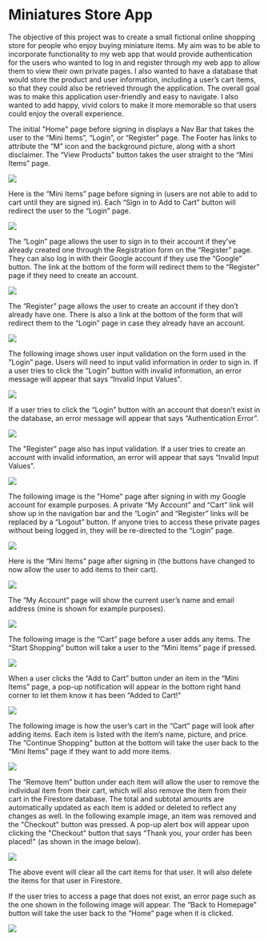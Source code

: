 # Miniatures Store App  

The objective of this project was to create a small fictional online shopping store for people who enjoy buying miniature items. My aim was to be able to incorporate functionality to my web app that would provide authentication for the users who wanted to log in and register through my web app to allow them to view their own private pages. I also wanted to have a database that would store the product and user information, including a user’s cart items, so that they could also be retrieved through the application. The overall goal was to make this application user-friendly and easy to navigate. I also wanted to add happy, vivid colors to make it more memorable so that users could enjoy the overall experience.

The initial "Home" page before signing in displays a Nav Bar that takes the user to the “Mini Items”, “Login”, or “Register” page. The Footer has links to attribute the “M” icon and the background picture, along with a short disclaimer. The “View Products” button takes the user straight to the “Mini Items” page.

![](/readme-images/Screen%20Shot%202021-05-09%20at%207.10.12%20PM.png)

Here is the “Mini Items” page before signing in (users are not able to add to cart until they are signed in). Each “Sign in to Add to Cart” button will redirect the user to the “Login” page.

![](/readme-images/Screen%20Shot%202021-05-09%20at%207.10.22%20PM.png)

The “Login” page allows the user to sign in to their account if they’ve already created one through the Registration form on the “Register” page. They can also log in with their Google account if they use the “Google” button. The link at the bottom of the form will redirect them to the “Register” page if they need to create an account.

![](/readme-images/Screen%20Shot%202021-05-09%20at%207.10.34%20PM.png)

The “Register” page allows the user to create an account if they don’t already have one. There is also a link at the bottom of the form that will redirect them to the “Login” page in case they already have an account.

![](/readme-images/Screen%20Shot%202021-05-09%20at%207.10.43%20PM.png)

The following image shows user input validation on the form used in the "Login” page. Users will need to input valid information in order to sign in. If a user tries to click the “Login” button with invalid information, an error message will appear that says “Invalid Input Values".

![](/readme-images/Screen%20Shot%202021-05-09%20at%207.11.25%20PM.png)

If a user tries to click the “Login” button with an account that doesn’t exist in the database, an error message will appear that says “Authentication Error”.

![](/readme-images/Screen%20Shot%202021-05-09%20at%207.11.47%20PM.png)

The "Register" page also has input validation. If a user tries to create an account with invalid information, an error will appear that says “Invalid Input Values”.

![](/readme-images/Screen%20Shot%202021-05-09%20at%207.17.09%20PM.png)

The following image is the "Home" page after signing in with my Google account for example purposes. A private “My Account” and “Cart” link will show up in the navigation bar and the “Login” and “Register” links will be replaced by a “Logout” button. If anyone tries to access these private pages without being logged in, they will be re-directed to the “Login” page.

![](/readme-images/Screen%20Shot%202021-05-09%20at%207.12.26%20PM.png)

Here is the “Mini Items” page after signing in (the buttons have changed to now allow the user to add items to their cart).

![](/readme-images/Screen%20Shot%202021-05-09%20at%207.13.42%20PM.png)

The “My Account” page will show the current user’s name and email address (mine is shown for example purposes).

![](/readme-images/Screen%20Shot%202021-05-09%20at%207.13.48%20PM.jpg)

The following image is the “Cart” page before a user adds any items. The “Start Shopping” button will take a user to the “Mini Items” page if pressed.

![](/readme-images/Screen%20Shot%202021-05-09%20at%207.13.55%20PM.png)

When a user clicks the “Add to Cart” button under an item in the “Mini Items” page, a pop-up notification will appear in the bottom right hand corner to let them know it has been “Added to Cart!"

![](/readme-images/Screen%20Shot%202021-05-09%20at%207.14.05%20PM.png)

The following image is how the user’s cart in the “Cart” page will look after adding items. Each item is listed with the item’s name, picture, and price. The “Continue Shopping” button at the bottom will take the user back to the “Mini Items” page if they want to add more items.

![](/readme-images/Screen%20Shot%202021-05-09%20at%207.14.36%20PM.png)

The “Remove Item” button under each item will allow the user to remove the individual item from their cart, which will also remove the item from their cart in the Firestore database. The total and subtotal amounts are automatically updated as each item is added or deleted to reflect any changes as well. In the following example image, an item was removed and the "Checkout" button was pressed. A pop-up alert box will appear upon clicking the "Checkout" button that says “Thank you, your order has been placed!" (as shown in the image below). 

![](/readme-images/Screen%20Shot%202021-05-09%20at%207.15.54%20PM.png)

The above event will clear all the cart items for that user. It will also delete the items for that user in Firestore. 

If the user tries to access a page that does not exist, an error page such as the one shown in the following image will appear. The “Back to Homepage” button will take the user back to the “Home” page when it is clicked.

![](/readme-images/Screen%20Shot%202021-05-09%20at%207.23.49%20PM.png)
